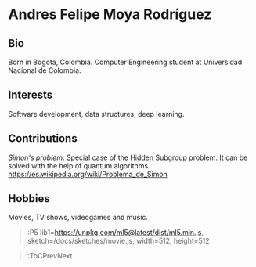 # Andres Felipe Moya Rodríguez

## Bio
Born in Bogota, Colombia.
Computer Engineering student at Universidad Nacional de Colombia.

## Interests

Software development, data structures, deep learning.

## Contributions

*Simon's problem*: Special case of the Hidden Subgroup problem. It can be solved with the help of quantum algorithms. 
https://es.wikipedia.org/wiki/Problema_de_Simon

## Hobbies

Movies, TV shows, videogames and music.


> :P5 lib1=https://unpkg.com/ml5@latest/dist/ml5.min.js, sketch=/docs/sketches/movie.js, width=512, height=512

> :ToCPrevNext